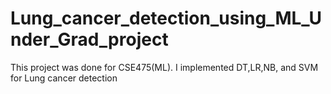 # Lung_cancer_detection_using_ML_Under_Grad_project
This project was done for CSE475(ML). I implemented DT,LR,NB, and SVM for Lung cancer detection
